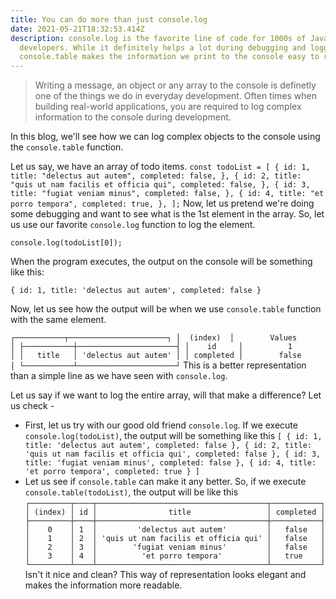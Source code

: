 ```yaml
---
title: You can do more than just console.log
date: 2021-05-21T18:32:53.414Z
description: console.log is the favorite line of code for 1000s of JavaScript
  developers. While it definitely helps a lot during debugging and logging,
  console.table makes the information we print to the console easy to read.
---
```

>Writing a message, an object or any array to the console is definetly one of the things we do in everyday development. Often times when building real-world applications, you are required to log complex information to the console during development.

In this blog, we'll see how we can log complex objects to the console using the `console.table` function.

Let us say, we have an array of todo items.
`
const todoList = [
  {
    id: 1,
    title: "delectus aut autem",
    completed: false,
  },
  {
    id: 2,
    title: "quis ut nam facilis et officia qui",
    completed: false,
  },
  {
    id: 3,
    title: "fugiat veniam minus",
    completed: false,
  },
  {
    id: 4,
    title: "et porro tempora",
    completed: true,
  },
];
`
Now, let us pretend we're doing some debugging and want to see what is the 1st element in the array. So, let us use our favorite `console.log` function to log the element.

`console.log(todoList[0]);`

When the program executes, the output on the console will be something like this:

`{ id: 1, title: 'delectus aut autem', completed: false }`

Now, let us see how the output will be when we use `console.table` function with the same element.

`
┌───────────┬──────────────────────┐
│  (index)  │        Values        │
├───────────┼──────────────────────┤
│    id     │          1           │
│   title   │ 'delectus aut autem' │
│ completed │        false         │
└───────────┴──────────────────────┘
`
This is a better representation than a simple line as we have seen with `console.log`.

Let us say if we want to log the entire array, will that make a difference? Let us check -

- First, let us try with our good old friend `console.log`. If we execute `console.log(todoList)`, the output will be something like this `
[
  { id: 1, title: 'delectus aut autem', completed: false },
  {
    id: 2,
    title: 'quis ut nam facilis et officia qui',
    completed: false
  },
  { id: 3, title: 'fugiat veniam minus', completed: false },
  { id: 4, title: 'et porro tempora', completed: true }
]
`
- Let us see if `console.table` can make it any better. So, if we execute `console.table(todoList)`, the output will be like this `
┌─────────┬────┬──────────────────────────────────────┬───────────┐
│ (index) │ id │                title                 │ completed │
├─────────┼────┼──────────────────────────────────────┼───────────┤
│    0    │ 1  │         'delectus aut autem'         │   false   │
│    1    │ 2  │ 'quis ut nam facilis et officia qui' │   false   │
│    2    │ 3  │        'fugiat veniam minus'         │   false   │
│    3    │ 4  │          'et porro tempora'          │   true    │
└─────────┴────┴──────────────────────────────────────┴───────────┘
`
Isn't it nice and clean? This way of representation looks elegant and makes the information more readable. 
